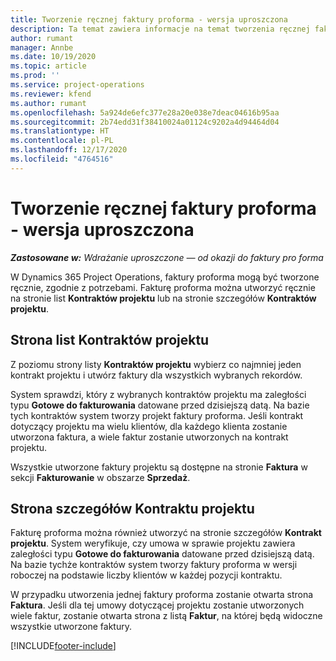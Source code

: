 ```yaml
---
title: Tworzenie ręcznej faktury proforma - wersja uproszczona
description: Ta temat zawiera informacje na temat tworzenia ręcznej faktury proforma w Project Operations.
author: rumant
manager: Annbe
ms.date: 10/19/2020
ms.topic: article
ms.prod: ''
ms.service: project-operations
ms.reviewer: kfend
ms.author: rumant
ms.openlocfilehash: 5a924de6efc377e28a20e038e7deac04616b95aa
ms.sourcegitcommit: 2b74edd31f38410024a01124c9202a4d94464d04
ms.translationtype: HT
ms.contentlocale: pl-PL
ms.lasthandoff: 12/17/2020
ms.locfileid: "4764516"
---
```

# <a name="create-a-manual-proforma-invoice---lite"></a>Tworzenie ręcznej faktury proforma - wersja uproszczona

_**Zastosowane w:** Wdrażanie uproszczone — od okazji do faktury pro forma_

W Dynamics 365 Project Operations, faktury proforma mogą być tworzone ręcznie, zgodnie z potrzebami. Fakturę proforma można utworzyć ręcznie na stronie list **Kontraktów projektu** lub na stronie szczegółów **Kontraktów projektu**.

##  <a name="project-contracts-list-page"></a>Strona list Kontraktów projektu

Z poziomu strony listy **Kontraktów projektu** wybierz co najmniej jeden kontrakt projektu i utwórz faktury dla wszystkich wybranych rekordów.

System sprawdzi, który z wybranych kontraktów projektu ma zaległości typu **Gotowe do fakturowania** datowane przed dzisiejszą datą. Na bazie tych kontraktów system tworzy projekt faktury proforma. Jeśli kontrakt dotyczący projektu ma wielu klientów, dla każdego klienta zostanie utworzona faktura, a wiele faktur zostanie utworzonych na kontrakt projektu.

Wszystkie utworzone faktury projektu są dostępne na stronie **Faktura** w sekcji **Fakturowanie** w obszarze **Sprzedaż**.

## <a name="project-contract-details-page"></a>Strona szczegółów Kontraktu projektu

Fakturę proforma można również utworzyć na stronie szczegółów **Kontrakt projektu**. System weryfikuje, czy umowa w sprawie projektu zawiera zaległości typu **Gotowe do fakturowania** datowane przed dzisiejszą datą. Na bazie tychże kontraktów system tworzy faktury proforma w wersji roboczej na podstawie liczby klientów w każdej pozycji kontraktu.

W przypadku utworzenia jednej faktury proforma zostanie otwarta strona **Faktura**. Jeśli dla tej umowy dotyczącej projektu zostanie utworzonych wiele faktur, zostanie otwarta strona z listą **Faktur**, na której będą widoczne wszystkie utworzone faktury.


[!INCLUDE[footer-include](../../includes/footer-banner.md)]